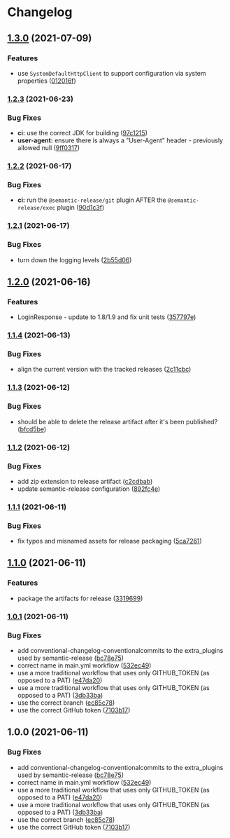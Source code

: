 # Changelog

## [1.3.0](https://github.com/terradatum/rets-client/compare/v1.2.3...v1.3.0) (2021-07-09)


### Features

* use `SystemDefaultHttpClient` to support configuration via system properties ([012016f](https://github.com/terradatum/rets-client/commit/012016f09244b01dfd974e231fee056fac851cc1))

### [1.2.3](https://github.com/terradatum/rets-client/compare/v1.2.2...v1.2.3) (2021-06-23)


### Bug Fixes

* **ci:** use the correct JDK for building ([97c1215](https://github.com/terradatum/rets-client/commit/97c121504844cfa9bb64b4b2b1a73fe945e5bcf8))
* **user-agent:** ensure there is always a "User-Agent" header - previously allowed null ([9ff0317](https://github.com/terradatum/rets-client/commit/9ff03170775006acf5456b7814b0a883491d57b1))

### [1.2.2](https://github.com/terradatum/rets-client/compare/v1.2.1...v1.2.2) (2021-06-17)


### Bug Fixes

* **ci:** run the `@semantic-release/git` plugin AFTER the `@semantic-release/exec` plugin ([90d1c3f](https://github.com/terradatum/rets-client/commit/90d1c3f277132bdb87a3e7e88389c184408df2b1))

### [1.2.1](https://github.com/terradatum/rets-client/compare/v1.2.0...v1.2.1) (2021-06-17)


### Bug Fixes

* turn down the logging levels ([2b55d06](https://github.com/terradatum/rets-client/commit/2b55d06e45b5c73569084aaa046d4bb58c120d0f))

## [1.2.0](https://github.com/terradatum/rets-client/compare/v1.1.4...v1.2.0) (2021-06-16)


### Features

* LoginResponse - update to 1.8/1.9 and fix unit tests ([357797e](https://github.com/terradatum/rets-client/commit/357797ea9179805edd29922c636003d979e75ac2))

### [1.1.4](https://github.com/terradatum/rets-client/compare/v1.1.3...v1.1.4) (2021-06-13)


### Bug Fixes

* align the current version with the tracked releases ([2c11cbc](https://github.com/terradatum/rets-client/commit/2c11cbcae1816d8c43a36e66e56fc41f65b67651))

### [1.1.3](https://github.com/terradatum/rets-client/compare/v1.1.2...v1.1.3) (2021-06-12)


### Bug Fixes

* should be able to delete the release artifact after it's been published? ([bfcd5be](https://github.com/terradatum/rets-client/commit/bfcd5bee6fc31b05b4fe9eb0a126921a4c613240))

### [1.1.2](https://github.com/terradatum/rets-client/compare/v1.1.1...v1.1.2) (2021-06-12)


### Bug Fixes

* add zip extension to release artifact ([c2cdbab](https://github.com/terradatum/rets-client/commit/c2cdbab0030e2021ae05a799ea3964a80b64257e))
* update semantic-release configuration ([892fc4e](https://github.com/terradatum/rets-client/commit/892fc4ebf4e16f04931f8e8e611d11f3fb5efbc4))

### [1.1.1](https://github.com/terradatum/rets-client/compare/v1.1.0...v1.1.1) (2021-06-11)


### Bug Fixes

* fix typos and misnamed assets for release packaging ([5ca7261](https://github.com/terradatum/rets-client/commit/5ca72617b672cc099c882a652f28834e7c8e8a14))

## [1.1.0](https://github.com/terradatum/rets-client/compare/v1.0.1...v1.1.0) (2021-06-11)


### Features

* package the artifacts for release ([3319699](https://github.com/terradatum/rets-client/commit/3319699e6f656d9960020a4a24038108948ad2a6))

### [1.0.1](https://github.com/terradatum/rets-client/compare/v1.0.0...v1.0.1) (2021-06-11)


### Bug Fixes

* add conventional-changelog-conventionalcommits to the extra_plugins used by semantic-release ([bc78e75](https://github.com/terradatum/rets-client/commit/bc78e7572cd447d61b08ac8a1a9bec6d734dd455))
* correct name in main.yml workflow ([532ec49](https://github.com/terradatum/rets-client/commit/532ec49b988936dd118cb20696290c12afc8e5a6))
* use a more traditional workflow that uses only GITHUB_TOKEN (as opposed to a PAT) ([e47da20](https://github.com/terradatum/rets-client/commit/e47da20ca2e6c606c1b6b8f6f56a486aaa724e92))
* use a more traditional workflow that uses only GITHUB_TOKEN (as opposed to a PAT) ([3db33ba](https://github.com/terradatum/rets-client/commit/3db33ba9ce81afef0c0f6fa080f0d17af48c82e4))
* use the correct branch ([ec85c78](https://github.com/terradatum/rets-client/commit/ec85c7801095534ab4836798cf03848b2983513e))
* use the correct GitHub token ([7103b17](https://github.com/terradatum/rets-client/commit/7103b1708a48eb9ee389c5bea835c905a20370ef))

## 1.0.0 (2021-06-11)


### Bug Fixes

* add conventional-changelog-conventionalcommits to the extra_plugins used by semantic-release ([bc78e75](https://github.com/terradatum/rets-client/commit/bc78e7572cd447d61b08ac8a1a9bec6d734dd455))
* correct name in main.yml workflow ([532ec49](https://github.com/terradatum/rets-client/commit/532ec49b988936dd118cb20696290c12afc8e5a6))
* use a more traditional workflow that uses only GITHUB_TOKEN (as opposed to a PAT) ([e47da20](https://github.com/terradatum/rets-client/commit/e47da20ca2e6c606c1b6b8f6f56a486aaa724e92))
* use a more traditional workflow that uses only GITHUB_TOKEN (as opposed to a PAT) ([3db33ba](https://github.com/terradatum/rets-client/commit/3db33ba9ce81afef0c0f6fa080f0d17af48c82e4))
* use the correct branch ([ec85c78](https://github.com/terradatum/rets-client/commit/ec85c7801095534ab4836798cf03848b2983513e))
* use the correct GitHub token ([7103b17](https://github.com/terradatum/rets-client/commit/7103b1708a48eb9ee389c5bea835c905a20370ef))
